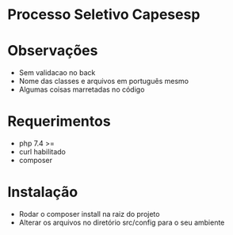 # Processo Seletivo Capesesp
# Observações
- Sem validacao no back
- Nome das classes e arquivos em português mesmo
- Algumas coisas marretadas no código
# Requerimentos
- php 7.4 >=
- curl habilitado
- composer

# Instalação
- Rodar o composer install na raiz do projeto
- Alterar os arquivos no diretório src/config para o seu ambiente
